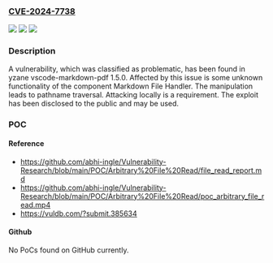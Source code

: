 ### [CVE-2024-7738](https://cve.mitre.org/cgi-bin/cvename.cgi?name=CVE-2024-7738)
![](https://img.shields.io/static/v1?label=Product&message=vscode-markdown-pdf&color=blue)
![](https://img.shields.io/static/v1?label=Version&message=%3D%201.5.0%20&color=brighgreen)
![](https://img.shields.io/static/v1?label=Vulnerability&message=CWE-21%20Pathname%20Traversal&color=brighgreen)

### Description

A vulnerability, which was classified as problematic, has been found in yzane vscode-markdown-pdf 1.5.0. Affected by this issue is some unknown functionality of the component Markdown File Handler. The manipulation leads to pathname traversal. Attacking locally is a requirement. The exploit has been disclosed to the public and may be used.

### POC

#### Reference
- https://github.com/abhi-ingle/Vulnerability-Research/blob/main/POC/Arbitrary%20File%20Read/file_read_report.md
- https://github.com/abhi-ingle/Vulnerability-Research/blob/main/POC/Arbitrary%20File%20Read/poc_arbitrary_file_read.mp4
- https://vuldb.com/?submit.385634

#### Github
No PoCs found on GitHub currently.

